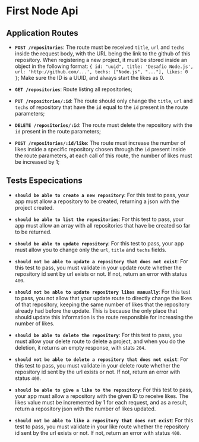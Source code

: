 # First Node Api

## Application Routes

- **`POST /repositories`**: The route must be received `title`, `url` and `techs` inside the request body,  with the URL being the link to the github of this repository. When registering a new project, it must be stored inside an object in the following format: `{ id: "uuid", title: 'Desafio Node.js', url: 'http://github.com/...', techs: ["Node.js", "..."], likes: 0 }`; Make sure the ID is a UUID, and always start the likes as 0.

- **`GET /repositories`**: Route listing all repositories;

- **`PUT /repositories/:id`**: The route should only change the `title`, `url` and `techs` of repository that have the `id` equal to the `id` present in the route parameters;

- **`DELETE /repositories/:id`**: The route must delete the repository with the `id` present in the route parameters;

- **`POST /repositories/:id/like`**: The route must increase the number of likes inside a specific repository chosen through the `id` present inside the route parameters, at each call of this route, the number of likes must be increased by 1;

## Tests Especications

- **`should be able to create a new repository`**: For this test to pass, your app must allow a repository to be created, returning a json with the project created.

- **`should be able to list the repositories`**: For this test to pass, your app must allow an array with all repositories that have be created so far to be returned.

- **`should be able to update repository`**: For this test to pass, your app must allow you to change only the `url`, `title` and `techs` fields.

- **`should not be able to update a repository that does not exist`**: For this test to pass, you must validate in your update route whether the repository id sent by url exists or not. If not, return an error with status `400`.

- **`should not be able to update repository likes manually`**: For this test to pass, you not allow that your update route to directly change the likes of that repository, keeping the same number of likes that the repository already had before the update. This is because the only place that should update this information is the route responsible for increasing the number of likes.

- **`should be able to delete the repository`**: For this test to pass, you must allow your delete route to delete a project, and when you do the deletion, it returns an empty response, with stats `204`.

- **`should not be able to delete a repository that does not exist`**: For this test to pass, you must validate in your delete route whether the repository id sent by the url exists or not. If not, return an error with status `400`.

- **`should be able to give a like to the repository`**: For this test to pass, your app must allow a repository with the given ID to receive likes. The likes value must be incremented by 1 for each request, and as a result, return a repository json with the number of likes updated.

- **`should not be able to like a repository that does not exist`**: For this test to pass, you must validate in your like route whether the repository id sent by the url exists or not. If not, return an error with status `400`.

